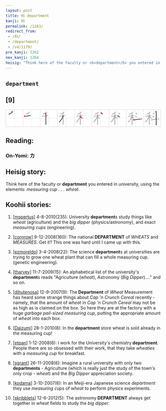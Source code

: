 ```yaml
---
layout: post
title: 科 department
kanji: 科
permalink: /1263/
redirect_from:
 - /科/
 - /department/
 - /v4/1179/
pre_kanji: 1262
nex_kanji: 1264
heisig: "Think here of the faculty or <b>department</b> you entered in university, using the elements: <i>measuring cup</i> . . . <i>wheat</i>."
---
```


## `department`

## [9]

<div class="stroke"><img src="../images/E7A791.png" /></div>

## Reading:

### On-Yomi: カ

## Heisig story:

Think here of the faculty or <b>department</b> you entered in university, using the elements: <i>measuring cup</i> . . . <i>wheat</i>.

## Koohii stories:

1) [<a href="http://kanji.koohii.com/profile/mspertus">mspertus</a>] 4-8-2010(235): University<strong> department</strong>s study things like <em>wheat</em> (agriculture) and the <em>big dipper</em> (physics/astronomy), and exact <em>measuring cups</em> (engineering).

2) [<a href="http://kanji.koohii.com/profile/cornrow">cornrow</a>] 9-12-2008(160): The national<strong> DEPARTMENT</strong> of <em>WHEATS</em> and <em>MEASURES</em>. Get it? This one was hard until I came up with this.

3) [<a href="http://kanji.koohii.com/profile/ezmoreldo">ezmoreldo</a>] 3-4-2008(22): The science<strong> department</strong>s at universities are trying to grow one wheat plant that can fill a whole measuring cup. (genetic engineering).

4) [<a href="http://kanji.koohii.com/profile/tharvey">tharvey</a>] 11-7-2009(15): An alphabetical list of the university&#039;s<strong> department</strong>s reads &quot;Agriculture (<em>wheat</em>), Astronomy (<em>Big Dipper</em>)....&quot; and so on.

5) [<a href="http://kanji.koohii.com/profile/dihutenosa">dihutenosa</a>] 12-9-2007(9): The<strong> Department</strong> of <em>Wheat</em> Measurement has heard some strange things about <em>Cap &#039;n Crunch Cereal</em> recently - namely, that the amount of <em>wheat</em> in <em>Cap &#039;n Crunch Cereal</em> may not be as high as is claimed on the box. So here they are at the factory with a huge <em>garbage pail-sized measuring cup</em>, putting the appropriate amount of <em>wheat</em> into each box.

6) [<a href="http://kanji.koohii.com/profile/Daizumi">Daizumi</a>] 28-1-2010(8): In the<strong> department</strong> store wheat is sold already in the measuring cup!

7) [<a href="http://kanji.koohii.com/profile/etpan">etpan</a>] 1-12-2008(6): I work for the University&#039;s chemistry<strong> department</strong>. People there are so obsessed with their work, that they take <em>wheaties</em> with a <em>measuring cup</em> for breakfast.

8) [<a href="http://kanji.koohii.com/profile/sgrant">sgrant</a>] 26-11-2008(6): Imagine a rural university with only two <strong>departments</strong> - Agriculture (which is really just the study of the town&#039;s only crop - <em>wheat</em>) and the <em>Big Dipper</em> appreciation society.

9) [<a href="http://kanji.koohii.com/profile/kodama">kodama</a>] 3-10-2007(6): In an Meiji-era Japanese science <em>department</em> they use <em>measuring cups</em> of <em>wheat</em> to perform physics experiments.

10) [<a href="http://kanji.koohii.com/profile/skribblets">skribblets</a>] 12-6-2012(5): The astronomy<strong> DEPARTMENT</strong> always get together in <em>wheat</em> fields to study the <em>big dipper</em>.
